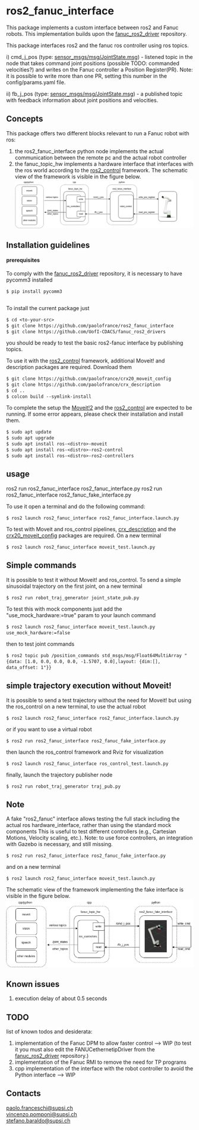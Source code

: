 # ros2_fanuc_interface

This package implements a custom interface between ros2 and Fanuc robots. 
This implementation builds upon the [fanuc_ros2_driver](https://github.com/UofI-CDACS/fanuc_ros2_drivers) repository.

This package interfaces ros2 and the fanuc ros controller using ros topics.

i) cmd_j_pos (type: [sensor_msgs/msg/JointState.msg](https://docs.ros2.org/latest/api/sensor_msgs/msg/JointState.html)) - listened topic in the node that takes command joint positions (possible TODO: commanded velocities?) and writes on the Fanuc controller a Position Register(PR). Note: it is possible to write more than one PR, setting this number in the config/params.yaml file.

ii) fb_j_pos (type: [sensor_msgs/msg/JointState.msg](sensor_msgs/msg/JointState.msg)) - a published topic with feedback information about joint positions and velocities.
## Concepts
This package offers two different blocks relevant to run a Fanuc robot with ros:  
1. the ros2_fanuc_interface python node implements the actual communication between the remote pc and the actual robot controller
2. the fanuc_topic_hw implements a hardware interface that interfaces with the ros world according to the [ros2_control](https://control.ros.org/master/index.html) framework.
The schematic view of the framework is visible in the figure below.
![image](img/ros2_fanuc_interface.png)


## Installation guidelines

#### prerequisites
To comply with the [fanuc_ros2_driver](https://github.com/UofI-CDACS/fanuc_ros2_drivers) repository, it is necessary to have pycomm3 installed
```console
$ pip install pycomm3
```
##

To install the current package just
```console
$ cd <to-your-src>
$ git clone https://github.com/paolofrance/ros2_fanuc_interface
$ git clone https://github.com/UofI-CDACS/fanuc_ros2_drivers
```
you should be ready to test the basic ros2-fanuc interface by publishing topics.

To use it with the [ros2_control](https://control.ros.org/master/index.html) framework, additional Moveit! and description packages are required. 
Download them
```console
$ git clone https://github.com/paolofrance/crx20_moveit_config
$ git clone https://github.com/paolofrance/crx_description
$ cd ..
$ colcon build --symlink-install
```
To complete the setup the [Moveit!2](https://moveit.picknik.ai/main/index.html) and the [ros2_control](https://control.ros.org/master/index.html) are expected to be running.
If some error appears, please check their installation and install them.
```console
$ sudo apt update
$ sudo apt upgrade
$ sudo apt install ros-<distro>-moveit
$ sudo apt install ros-<distro>-ros2-control
$ sudo apt install ros-<distro>-ros2-controllers
```

## usage


ros2 run ros2_fanuc_interface ros2_fanuc_interface.py
ros2 run ros2_fanuc_interface ros2_fanuc_fake_interface.py

To use it open a terminal and do the following command:

```console
$ ros2 launch ros2_fanuc_interface ros2_fanuc_interface.launch.py
```

To test with Moveit and ros_control pipelines, [crx_description](https://github.com/paolofrance/crx_description) and the  [crx20_moveit_config](https://github.com/paolofrance/crx20_moveit_config) packages are required. 
On a new terminal
```console
$ ros2 launch ros2_fanuc_interface moveit_test.launch.py
```

## Simple commands
It is possible to test it without Moveit! and ros_control.
To send a simple sinusoidal trajectory on the first joint, on a new terminal 

```console
$ ros2 run robot_traj_generator joint_state_pub.py
```

To test this with mock components just add the "use_mock_hardware:=true" param to your launch command
```console
$ ros2 launch ros2_fanuc_interface moveit_test.launch.py use_mock_hardware:=false
```

then to test joint commands
```console
$ ros2 topic pub /position_commands std_msgs/msg/Float64MultiArray "{data: [1.0, 0.0, 0.0, 0.0, -1.5707, 0.0],layout: {dim:[], data_offset: 1"}}
```

## simple trajectory execution without Moveit!

It is possible to send a test trajectory without the need for Moveit! but using the ros_control 
on a new terminal, to use the actual robot
```console
$ ros2 launch ros2_fanuc_interface ros2_fanuc_interface.launch.py
```
or if you want to use a virtual robot
```console
$ ros2 run ros2_fanuc_interface ros2_fanuc_fake_interface.py
```
then launch the ros_control framework and Rviz for visualization

```console
$ ros2 launch ros2_fanuc_interface ros_control_test.launch.py
```
finally, launch the trajectory publisher node

```console
$ ros2 run robot_traj_generator traj_pub.py
```
## Note
A fake "ros2_fanuc" interface allows testing the full stack including the actual ros hardware_interface, rather than using the standard mock components
This is useful to test different controllers (e.g., Cartesian Motions, Velocity scaling, etc.).
Note: to use force controllers, an integration with Gazebo is necessary, and still missing.
```console
$ ros2 run ros2_fanuc_interface ros2_fanuc_fake_interface.py
```
and on a new terminal
```console
$ ros2 launch ros2_fanuc_interface moveit_test.launch.py
```

The schematic view of the framework implementing the fake interface is visible in the figure below.
![image](img/ros2_fanuc_fake_interface.png)



## Known issues
1. execution delay of about 0.5 seconds

## TODO
list of known todos and desiderata:  
1. implementation of the Fanuc DPM to allow faster control  --> WIP (to test it you must also edit the FANUCethernetipDriver from the [fanuc_ros2_driver](https://github.com/UofI-CDACS/fanuc_ros2_drivers) repository.)
2. implementation of the Fanuc RMI to remove the need for TP programs
3. cpp implementation of the interface with the robot controller to avoid the Python interface --> WIP

## Contacts
paolo.franceschi@supsi.ch  
vincenzo.pomponi@supsi.ch  
stefano.baraldo@supsi.ch  


